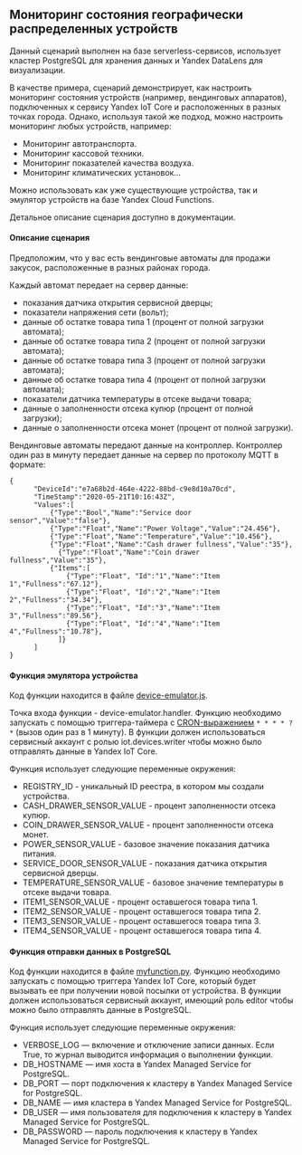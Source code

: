 ## Мониторинг состояния географически распределенных устройств

Данный сценарий выполнен на базе serverless-сервисов, использует кластер PostgreSQL для хранения данных и Yandex DataLens для визуализации.

В качестве примера, сценарий демонстрирует, как настроить мониторинг состояния устройств (например, вендинговых аппаратов), подключенных к сервису Yandex IoT Core и расположенных в разных точках города.
Однако, используя такой же подход, можно настроить мониторинг любых устройств, например:

 - Мониторинг автотранспорта.
 - Мониторинг кассовой техники.
 - Мониторинг показателей качества воздуха.
 - Мониторинг климатических установок...

Можно использовать как уже существующие устройства, так и эмулятор устройств на базе Yandex Cloud Functions.

Детальное описание сценария доступно в документации.

#### Описание сценария

Предположим, что у вас есть вендинговые автоматы для продажи закусок, расположенные в разных районах города.

Каждый автомат передает на сервер данные:

 - показания датчика открытия сервисной дверцы;
 - показатели напряжения сети (вольт);
 - данные об остатке товара типа 1 (процент от полной загрузки автомата);
 - данные об остатке товара типа 2 (процент от полной загрузки автомата);
 - данные об остатке товара типа 3 (процент от полной загрузки автомата);
 - данные об остатке товара типа 4 (процент от полной загрузки автомата);
 - показатели датчика температуры в отсеке выдачи товара;
 - данные о заполненности отсека купюр (процент от полной загрузки);
 - данные о заполненности отсека монет (процент от полной загрузки).
 
Вендинговые автоматы передают данные на контроллер. Контроллер один раз в минуту передает данные на сервер по протоколу MQTT в формате:

```
{
      "DeviceId":"e7a68b2d-464e-4222-88bd-c9e8d10a70cd",
      "TimeStamp":"2020-05-21T10:16:43Z",
      "Values":[
          {"Type":"Bool","Name":"Service door sensor","Value":"false"},
          {"Type":"Float","Name":"Power Voltage","Value":"24.456"},
          {"Type":"Float","Name":"Temperature","Value":"10.456"},
          {"Type":"Float","Name":"Cash drawer fullness","Value":"35"},
 	        {"Type":"Float","Name":"Coin drawer fullness","Value":"35"},
          {"Items":[
              {"Type":"Float", "Id":"1","Name":"Item  1","Fullness":"67.12"},
              {"Type":"Float", "Id":"2","Name":"Item 2","Fullness":"34.34"},
              {"Type":"Float", "Id":"3","Name":"Item 3","Fullness":"89.56"},
              {"Type":"Float", "Id":"4","Name":"Item 4","Fullness":"10.78"},
 	        ]}
      ]
}
```

#### Функция эмулятора устройства

Код функции находится в файле [device-emulator.js](device-emulator.js).

Точка входа функции - device-emulator.handler.
Функцию необходимо запускать с помощью триггера-таймера с [CRON-выражением](https://cloud.yandex.ru/docs/functions/concepts/trigger/timer#cron-expression) `* * * * ? *` (вызов один раз в 1 минуту).
В функции должен использоваться сервисный аккаунт с ролью iot.devices.writer чтобы можно было отправлять данные в Yandex IoT Core.

Функция использует следующие переменные окружения:
- REGISTRY_ID - уникальный ID реестра, в котором мы создали устройства.
- CASH_DRAWER_SENSOR_VALUE - процент заполненности отсека купюр.
- COIN_DRAWER_SENSOR_VALUE - процент заполненности отсека монет.
- POWER_SENSOR_VALUE - базовое значение показания датчика питания.
- SERVICE_DOOR_SENSOR_VALUE - показания датчика открытия сервисной дверцы.
- TEMPERATURE_SENSOR_VALUE - базовое значение температуры в отсеке выдачи товара.
- ITEM1_SENSOR_VALUE - процент оставшегося товара типа 1. 
- ITEM2_SENSOR_VALUE - процент оставшегося товара типа 2.
- ITEM3_SENSOR_VALUE - процент оставшегося товара типа 3.
- ITEM4_SENSOR_VALUE - процент оставшегося товара типа 4.


#### Функция отправки данных в PostgreSQL

Код функции находится в файле [myfunction.py](myfunction.py).
Функцию необходимо запускать с помощью триггера Yandex IoT Core, который будет вызывать ее при получении новой посылки от устройства.
В функции должен использоваться сервисный аккаунт, имеющий роль editor чтобы можно было отправлять данные в PostgreSQL.

Функция использует следующие переменные окружения:
 - VERBOSE_LOG — включение и отключение записи данных. Если True, то журнал выводится информация о выполнении функции.
 - DB_HOSTNAME — имя хоста в Yandex Managed Service for PostgreSQL.
 - DB_PORT — порт подключения к кластеру в Yandex Managed Service for PostgreSQL.
 - DB_NAME — имя кластера в Yandex Managed Service for PostgreSQL.
 - DB_USER — имя пользователя для подключения к кластеру в Yandex Managed Service for PostgreSQL.
 - DB_PASSWORD — пароль подключения к кластеру в Yandex Managed Service for PostgreSQL.
